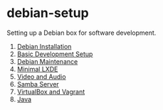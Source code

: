 debian-setup
============

Setting up a Debian box for software development.

1. [Debian Installation](https://github.com/neurite/debian-setup/wiki/Debian-Installation)
2. [Basic Development Setup](https://github.com/neurite/debian-setup/wiki/Basic-Development-Setup-on-Debian)
3. [Debian Maintenance](https://github.com/neurite/debian-setup/wiki/Debian-Maintenance)
4. [Minimal LXDE](https://github.com/neurite/debian-setup/wiki/Minimal-LXDE)
5. [Video and Audio](https://github.com/neurite/debian-setup/wiki/Video-and-Audio)
6. [Samba Server](https://github.com/neurite/debian-setup/wiki/Samba-Server)
7. [VirtualBox and Vagrant](https://github.com/neurite/debian-setup/wiki/VirtualBox-and-Vagrant)
8. [Java](https://github.com/neurite/debian-setup/wiki/Java)
